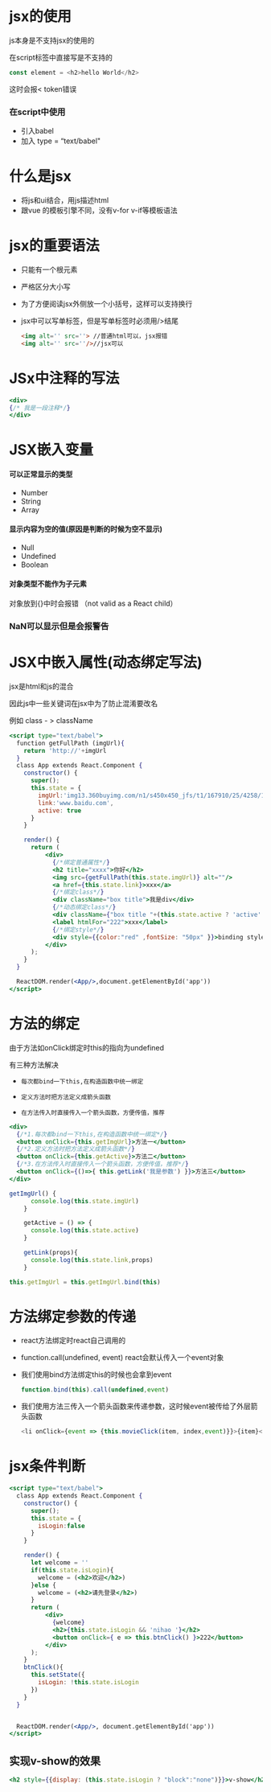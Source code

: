 # jsx的使用

js本身是不支持jsx的使用的

在script标签中直接写是不支持的

```js
const element = <h2>hello World</h2>
```

这时会报< token错误

### 在script中使用

- 引入babel
- 加入 type = “text/babel"

# 什么是jsx

- 将js和ui结合，用js描述html
- 跟vue 的模板引擎不同，没有v-for v-if等模板语法

# jsx的重要语法

- 只能有一个根元素

- 严格区分大小写

- 为了方便阅读jsx外侧放一个小括号，这样可以支持换行

- jsx中可以写单标签，但是写单标签时必须用/>结尾

  ```html
  <img alt='' src=''> //普通html可以，jsx报错
  <img alt='' src=''/>//jsx可以
  ```

# JSx中注释的写法

```jsx
<div>
{/* 我是一段注释*/}
</div>
```

# JSX嵌入变量

#### 可以正常显示的类型

- Number
- String
- Array

#### 显示内容为空的值(原因是判断的时候为空不显示)

- Null
- Undefined
- Boolean

#### 对象类型不能作为子元素

对象放到{}中时会报错 （not valid as a React child）

### NaN可以显示但是会报警告

# JSX中嵌入属性(动态绑定写法)

jsx是html和js的混合

因此js中一些关键词在jsx中为了防止混淆要改名

例如 class - > className

```jsx
<script type="text/babel">
  function getFullPath (imgUrl){
    return 'http://'+imgUrl
  }
  class App extends React.Component {
    constructor() {
      super();
      this.state = {
        imgUrl:'img13.360buyimg.com/n1/s450x450_jfs/t1/167910/25/4258/103664/600fd55eE5e71d032/7b4591a1637b649f.jpg',
        link:'www.baidu.com',
        active: true
      }
    }

    render() {
      return (
          <div>
            {/*绑定普通属性*/}
            <h2 title="xxxx">你好</h2>
            <img src={getFullPath(this.state.imgUrl)} alt=""/>
            <a href={this.state.link}>xxx</a>
            {/*绑定class*/}
            <div className="box title">我是div</div>
            {/*动态绑定class*/}
            <div className={"box title "+(this.state.active ? 'active': '')}>我是div</div>
            <label htmlFor="222">xxx</label>
            {/*绑定style*/}
            <div style={{color:"red" ,fontSize: "50px" }}>binding style</div>
          </div>
      );
    }
  }

  ReactDOM.render(<App/>,document.getElementById('app'))
</script>
```

# 方法的绑定

由于方法如onClick绑定时this的指向为undefined

有三种方法解决

- ```
  每次都bind一下this,在构造函数中统一绑定
  ```

- ```
  定义方法时把方法定义成箭头函数
  ```

- ```
  在方法传入时直接传入一个箭头函数，方便传值，推荐
  ```

```jsx
<div>
  {/*1.每次都bind一下this,在构造函数中统一绑定*/}
  <button onClick={this.getImgUrl}>方法一</button>
  {/*2.定义方法时把方法定义成箭头函数*/}
  <button onClick={this.getActive}>方法二</button>
  {/*3.在方法传入时直接传入一个箭头函数，方便传值，推荐*/}
  <button onClick={()=>{ this.getLink('我是参数') }}>方法三</button>
</div>

getImgUrl() {
      console.log(this.state.imgUrl)
    }

    getActive = () => {
      console.log(this.state.active)
    }

    getLink(props){
      console.log(this.state.link,props)
    }

this.getImgUrl = this.getImgUrl.bind(this)
```

# 方法绑定参数的传递

- react方法绑定时react自己调用的

- function.call(undefined, event) react会默认传入一个event对象

- 我们使用bind方法绑定this的时候也会拿到event

  ```js
  function.bind(this).call(undefined,event)
  ```

- 我们使用方法三传入一个箭头函数来传递参数，这时候event被传给了外层箭头函数

  ```js
  <li onClick={event => {this.movieClick(item, index,event)}}>{item}</li>
  ```


# jsx条件判断

```jsx
<script type="text/babel">
  class App extends React.Component {
    constructor() {
      super();
      this.state = {
        isLogin:false
      }
    }

    render() {
      let welcome = ''
      if(this.state.isLogin){
        welcome = (<h2>欢迎</h2>)
      }else {
        welcome = (<h2>请先登录</h2>)
      }
      return (
          <div>
            {welcome}
            <h2>{this.state.isLogin && 'nihao '}</h2>
            <button onClick={ e => this.btnClick() }>222</button>
          </div>
      );
    }
    btnClick(){
      this.setState({
        isLogin: !this.state.isLogin
      })
    }
  }


  ReactDOM.render(<App/>, document.getElementById('app'))
</script>
```

## 实现v-show的效果

```jsx
<h2 style={{display: (this.state.isLogin ? "block":"none")}}>v-show</h2>
```

